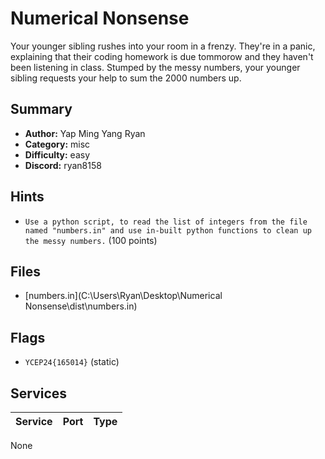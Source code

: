 # Numerical Nonsense
Your younger sibling rushes into your room in a frenzy. They're in a panic, explaining that their coding homework is due tommorow and they haven't been listening in class. Stumped by the messy numbers, your younger sibling requests your help to sum the 2000 numbers up.

## Summary
- **Author:** Yap Ming Yang Ryan
- **Category:** misc
- **Difficulty:** easy
- **Discord:** ryan8158

## Hints
- `Use a python script, to read the list of integers from the file named "numbers.in" and use in-built python functions to clean up the messy numbers.` (100 points)

## Files
- [numbers.in](C:\Users\Ryan\Desktop\Numerical Nonsense\dist\numbers.in)

## Flags
- `YCEP24{165014}` (static)

## Services
| Service | Port | Type |
| ------- | ---- | ---- |
None
